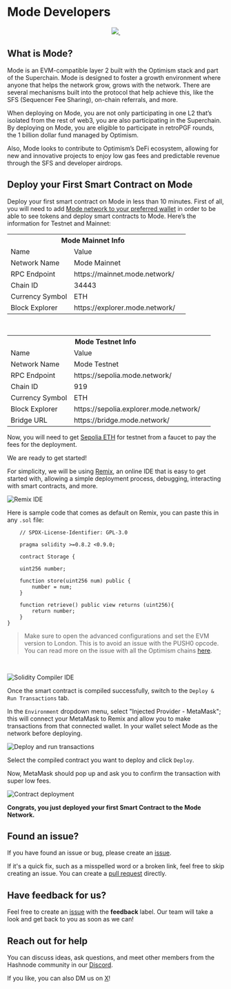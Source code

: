 # Mode Developers


<p align="center">
<a href="https://mode.network/">
    <img src="https://img.shields.io/badge/MADE%20BY%20Mode-000000.svg?style=for-the-badge&logo=``&labelColor=000">
  </a>
<a href="https://discord.gg/modenetworkofficial">
    <img alt="" src="https://img.shields.io/badge/Join%20the%20community-black.svg?style=for-the-badge&logo=discord&labelColor=000000&logoWidth=20">
  </a>
</p>

## What is Mode?
Mode is an EVM-compatible layer 2 built with the Optimism stack and part of the Superchain. Mode is designed to foster a growth environment where anyone that helps the network grow, grows with the network. There are several mechanisms built into the protocol that help achieve this, like the SFS (Sequencer Fee Sharing), on-chain referrals, and more.

When deploying on Mode, you are not only participating in one L2 that’s isolated from the rest of web3, you are also participating in the Superchain. By deploying on Mode, you are eligible to participate in retroPGF rounds, the 1 billion dollar fund managed by Optimism.

Also, Mode looks to contribute to Optimism’s DeFi ecosystem, allowing for new and innovative projects to enjoy low gas fees and predictable revenue through the SFS and developer airdrops.

## Deploy your First Smart Contract on Mode

Deploy your first smart contract on Mode in less than 10 minutes. First of all, you will need to add [Mode network to your preferred wallet](https://docs.mode.network/mode-developer-mainnet/using-mode-mainnet) in order to be able to see tokens and deploy smart contracts to Mode. Here’s the information for Testnet and Mainnet:


<div style="text-align: center;">
  <table>
    <tr>
      <th colspan="2">Mode Mainnet Info</th>
      <th></th>
    </tr>
    <tr>
      <td >Name</td>
      <td >Value</td>
    </tr>
    <tr>
        <td>Network Name</td>
        <td>Mode Mainnet</td>
    </tr>
    <tr>
        <td>RPC Endpoint</td>
        <td>https://mainnet.mode.network/</td>
    </tr>
    <tr>
        <td>Chain ID</td>
        <td>34443</td>
    </tr>
    <tr>
        <td>Currency Symbol</td>
        <td>ETH</td>
    </tr>
    <tr>
        <td>Block Explorer</td>
        <td>https://explorer.mode.network/</td>
    </tr>
  </table>
</div>

<br/>

<div style="text-align: center;">
  <table>
    <tr>
      <th colspan="2">Mode Testnet Info</th>
      <th></th>
    </tr>
    <tr>
      <td >Name</td>
      <td >Value</td>
    </tr>
    <tr>
        <td>Network Name</td>
        <td>Mode Testnet</td>
    </tr>
    <tr>
        <td>RPC Endpoint</td>
        <td>https://sepolia.mode.network/</td>
    </tr>
    <tr>
        <td>Chain ID</td>
        <td>919</td>
    </tr>
    <tr>
        <td>Currency Symbol</td>
        <td>ETH</td>
    </tr>
    <tr>
        <td>Block Explorer</td>
        <td>https://sepolia.explorer.mode.network/</td>
    </tr>
    <tr>
        <td>Bridge URL</td>
        <td>https://bridge.mode.network/</td>
    </tr>
  </table>
</div>


Now, you will need to get [Sepolia ETH](https://docs.mode.network/tools/testnet-faucets) for testnet from a faucet to pay the fees for the deployment. 

We are ready to get started!

For simplicity, we will be using [Remix](https://docs.mode.network/build-on-mode/deploying-a-smart-contract/using-remix), an online IDE that is easy to get started with, allowing a simple deployment process, debugging, interacting with smart contracts, and more.

![Remix IDE](https://cdn.hashnode.com/res/hashnode/image/upload/v1706551770268/OEHDn1Cp_.png "Remix IDE")


Here is sample code that comes as default on Remix, you can paste this in any `.sol` file:

        // SPDX-License-Identifier: GPL-3.0

        pragma solidity >=0.8.2 <0.9.0;

        contract Storage {

        uint256 number;
        
        function store(uint256 num) public {
            number = num;
        }

        function retrieve() public view returns (uint256){
            return number;
        }
    }
    

> Make sure to open the advanced configurations and set the EVM version to London. This is to avoid an issue with the PUSH0 opcode. You can read more on the issue with all the Optimism chains [here](https://community.optimism.io/docs/developers/build/differences/#opcode-differences).

<br/>

![Solidity Compiler IDE](https://cdn.hashnode.com/res/hashnode/image/upload/v1706551886961/1vWR1s6oV.png?auto=format "Solidity Compiler IDE")

Once the smart contract is compiled successfully, switch to the `Deploy & Run Transactions` tab.

In the `Environment` dropdown menu, select "Injected Provider - MetaMask"; this will connect your MetaMask to Remix and allow you to make transactions from that connected wallet. In your wallet select Mode as the network before deploying.

![Deploy and run transactions](https://cdn.hashnode.com/res/hashnode/image/upload/v1706551941302/1X7JUaUJy.png?auto=format "Deploy and run transactions")

Select the compiled contract you want to deploy and click `Deploy`.

Now, MetaMask should pop up and ask you to confirm the transaction with super low fees.

![Contract deployment](https://cdn.hashnode.com/res/hashnode/image/upload/v1706551970198/jLsnnEktZ.png "Contract deployment")

<strong>Congrats, you just deployed your first Smart Contract to the Mode Network.</strong>


## Found an issue?

If you have found an issue or bug, please create an [issue](https:/https://github.com/mode-network/mode-developers).

If it's a quick fix, such as a misspelled word or a broken link, feel free to skip creating an issue. You can create a [pull request](https://github.com/mode-network/mode-developers/pulls) directly.

## Have feedback for us?

Feel free to create an [issue](https://github.com/mode-network/mode-developers/issues) with the **feedback** label. Our team will take a look and get back to you as soon as we can!

## Reach out for help

You can discuss ideas, ask questions, and meet other members from the Hashnode community in our [Discord](https://discord.gg/modenetworkofficial).

If you like, you can also DM us on [X](https://x.com/modenetwork)!
